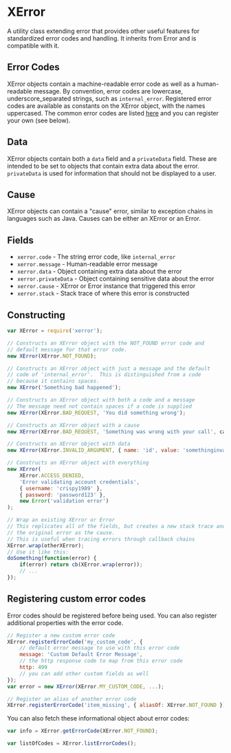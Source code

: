# XError

A utility class extending error that provides other useful features for standardized
error codes and handling.  It inherits from Error and is compatible with it.

## Error Codes

XError objects contain a machine-readable error code as well as a human-readable message.  By convention,
error codes are lowercase, underscore_separated strings, such as `internal_error`.  Registered error
codes are available as constants on the XError object, with the names uppercased.  The common error
codes are listed [here](https://github.com/crispy1989/node-xerror/blob/master/common-error-codes.js)
and you can register your own (see below).

## Data

XError objects contain both a `data` field and a `privateData` field.  These are intended to be set to
objects that contain extra data about the error.  `privateData` is used for information that should
not be displayed to a user.

## Cause

XError objects can contain a "cause" error, similar to exception chains in languages such as Java.  Causes
can be either an XError or an Error.

## Fields

* `xerror.code` - The string error code, like `internal_error`
* `xerror.message` - Human-readable error message
* `xerror.data` - Object containing extra data about the error
* `xerror.privateData` - Object containing sensitive data about the error
* `xerror.cause` - XError or Error instance that triggered this error
* `xerror.stack` - Stack trace of where this error is constructed

## Constructing

````javascript
var XError = require('xerror');

// Constructs an XError object with the NOT_FOUND error code and
// default message for that error code.
new XError(XError.NOT_FOUND);

// Constructs an XError object with just a message and the default
// code of 'internal_error'.  This is distinguished from a code
// because it contains spaces.
new XError('Something bad happened');

// Constructs an XError object with both a code and a message
// The message need not contain spaces if a code is supplied
new XError(XError.BAD_REQUEST, 'You did something wrong');

// Constructs an XError object with a cause
new XError(XError.BAD_REQUEST, 'Something was wrong with your call', causeError);

// Constructs an XError object with data
new XError(XError.INVALID_ARGUMENT, { name: 'id', value: 'somethinginvalid' });

// Constructs an XError object with everything
new XError(
	XError.ACCESS_DENIED,
	'Error validating account credentials',
	{ username: 'crispy1989' },
	{ password: 'password123' },
	new Error('validation error')
);

// Wrap an existing XError or Error
// This replicates all of the fields, but creates a new stack trace and sets
// the original error as the cause.
// This is useful when tracing errors through callback chains
XError.wrap(otherXError);
// Use it like this:
doSomething(function(error) {
	if(error) return cb(XError.wrap(error));
	// ...
});
````

## Registering custom error codes

Error codes should be registered before being used.  You can also register additional properties with the error code.

````javascript
// Register a new custom error code
XError.registerErrorCode('my_custom_code', {
	// default error message to use with this error code
	message: 'Custom Default Error Message',
	// the http response code to map from this error code
	http: 499
	// you can add other custom fields as well
});
var error = new XError(XError.MY_CUSTOM_CODE, ...);

// Register an alias of another error code
XError.registerErrorCode('item_missing', { aliasOf: XError.NOT_FOUND });
````

You can also fetch these informational object about error codes:

````javascript
var info = XError.getErrorCode(XError.NOT_FOUND);

var listOfCodes = XError.listErrorCodes();
````

